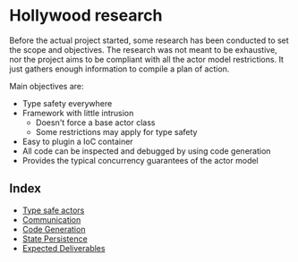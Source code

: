 # Hollywood research

Before the actual project started, some research has been conducted to set the scope and objectives. The research was not meant to be exhaustive, nor the project aims to be compliant with all the actor model restrictions. It just gathers enough information to compile a plan of action.

Main objectives are:
- Type safety everywhere
- Framework with little intrusion
  - Doesn't force a base actor class
  - Some restrictions may apply for type safety
- Easy to plugin a IoC container
- All code can be inspected and debugged by using code generation
- Provides the typical concurrency guarantees of the actor model

## Index

- [Type safe actors](./Actors.md)
- [Communication](./Communication.md)
- [Code Generation](./CodeGeneration.md)
- [State Persistence](./StatePersistence.md)
- [Expected Deliverables](./Deliverables.md)